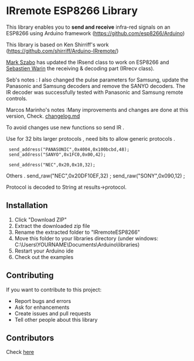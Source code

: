 # IRremote ESP8266 Library

This library enables you to **send and receive** infra-red signals on an ESP8266 using Arduino framework (https://github.com/esp8266/Arduino)

This library is based on Ken Shirriff's work (https://github.com/shirriff/Arduino-IRremote/)

[Mark Szabo](https://github.com/markszabo/IRremoteESP8266) has updated the IRsend class to work on ESP8266 and [Sebastien Warin](https://github.com/sebastienwarin/IRremoteESP8266) the receiving & decoding part (IRrecv class).

Seb's notes : I also changed the pulse parameters for Samsung, update the Panasonic and Samsung decoders and remove the SANYO decoders. The IR decoder was successfully tested with Panasonic and Samsung remote controls.

Marcos Marinho's notes :Many improvements and changes are done at this version,  Check.  [changelog.md](changelog.md)

To avoid changes use new functions so send IR . 


Use for 32 bits  larger protocols , need bits to allow generic protocols  . 

     send_address("PANASONIC",0x4004,0x100bcbd,48); 
     send_address("SANYO",0x1FC0,0x00,42); 

     send_address("NEC",0x20,0x10,32); 

Others .
     send_raw("NEC",0x20DF10EF,32) ; 
     send_raw("SONY",0x090,12) ; 

Protocol is decoded to String at results->protocol. 


## Installation
1. Click "Download ZIP" 
2. Extract the downloaded zip file 
3. Rename the extracted folder to "IRremoteESP8266"
4. Move this folder to your libraries directory (under windows: C:\Users\YOURNAME\Documents\Arduino\libraries\)
5. Restart your Arduino ide
6. Check out the examples

## Contributing
If you want to contribute to this project:
- Report bugs and errors
- Ask for enhancements
- Create issues and pull requests
- Tell other people about this library

## Contributors
Check [here](Contributors.md)
